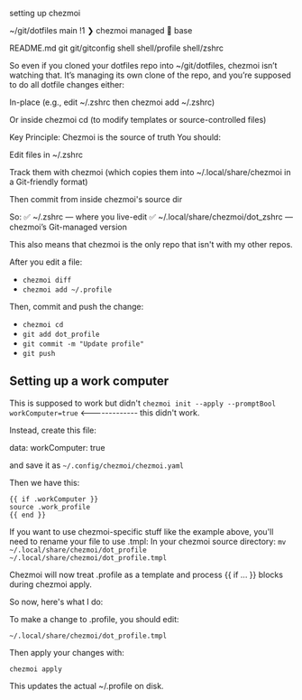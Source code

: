 setting up chezmoi



~/git/dotfiles main !1 ❯ chezmoi managed                                                                                                 base

README.md
git
git/gitconfig
shell
shell/profile
shell/zshrc



So even if you cloned your dotfiles repo into ~/git/dotfiles, chezmoi isn’t watching that. It’s managing its own clone of the repo, and you’re supposed to do all dotfile changes either:

In-place (e.g., edit ~/.zshrc then chezmoi add ~/.zshrc)

Or inside chezmoi cd (to modify templates or source-controlled files)




Key Principle: Chezmoi is the source of truth
You should:

Edit files in ~/.zshrc

Track them with chezmoi (which copies them into ~/.local/share/chezmoi in a Git-friendly format)

Then commit from inside chezmoi's source dir

So:
✅ ~/.zshrc — where you live-edit
✅ ~/.local/share/chezmoi/dot_zshrc — chezmoi’s Git-managed version



This also means that chezmoi is the only repo that isn't with my other repos.



After you edit a file:

* `chezmoi diff`
* `chezmoi add ~/.profile`

Then, commit and push the change:
* `chezmoi cd`
* `git add dot_profile`
* `git commit -m "Update profile"`
* `git push`



## Setting up a work computer

This is supposed to work but didn't
`chezmoi init --apply --promptBool workComputer=true`   <------------- this didn't work.

Instead,  create this file:

data:
  workComputer: true

and save it as `~/.config/chezmoi/chezmoi.yaml`


Then we have this:

```
{{ if .workComputer }}
source .work_profile
{{ end }}
```

If you want to use chezmoi-specific stuff like the example above, you'll need to rename your file to use .tmpl:
In your chezmoi source directory:
`mv ~/.local/share/chezmoi/dot_profile ~/.local/share/chezmoi/dot_profile.tmpl`

Chezmoi will now treat .profile as a template and process {{ if ... }} blocks during chezmoi apply.


So now, here's what I do:

To make a change to .profile, you should edit:

`~/.local/share/chezmoi/dot_profile.tmpl`

Then apply your changes with:

`chezmoi apply`

This updates the actual ~/.profile on disk.








